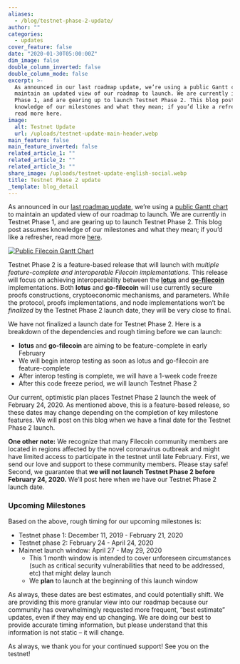 ```yaml
---
aliases:
  - /blog/testnet-phase-2-update/
author: ""
categories:
  - updates
cover_feature: false
date: "2020-01-30T05:00:00Z"
dim_image: false
double_column_inverted: false
double_column_mode: false
excerpt: >-
  As announced in our last roadmap update, we’re using a public Gantt chart to
  maintain an updated view of our roadmap to launch. We are currently in Testnet
  Phase 1, and are gearing up to launch Testnet Phase 2. This blog post assumes
  knowledge of our milestones and what they mean; if you’d like a refresher,
  read more here.
image:
  alt: Testnet Update
  url: /uploads/testnet-update-main-header.webp
main_feature: false
main_feature_inverted: false
related_article_1: ""
related_article_2: ""
related_article_3: ""
share_image: /uploads/testnet-update-english-social.webp
title: Testnet Phase 2 update
_template: blog_detail
---
```


As announced in our [last roadmap update](https://filecoin.io/blog/roadmap-update-2019-q4/), we’re using a [public Gantt chart](https://app.instagantt.com/shared/s/1152992274307505/latest) to maintain an updated view of our roadmap to launch. We are currently in Testnet Phase 1, and are gearing up to launch Testnet Phase 2. This blog post assumes knowledge of our milestones and what they mean; if you’d like a refresher, read more [here](https://filecoin.io/blog/roadmap-update-2019-q4/#what-s-next).

[![Public Filecoin Gantt Chart](https://filecoin.io/vintage/images/blog/testnet-phase-2-gantt-chart.jpg)](https://filecoin.io/vintage/images/blog/testnet-phase-2-gantt-chart.jpg)

Testnet Phase 2 is a feature-based release that will launch with _multiple feature-complete and interoperable Filecoin implementations._ This release will focus on achieving interoperability between the [**lotus**](https://github.com/filecoin-project/lotus/) and [**go-filecoin**](https://github.com/filecoin-project/go-filecoin/) implementations. Both **lotus** and **go-filecoin** will use currently secure proofs constructions, cryptoeconomic mechanisms, and parameters. While the protocol, proofs implementations, and node implementations won’t be _finalized_ by the Testnet Phase 2 launch date, they will be very close to final.

We have not finalized a launch date for Testnet Phase 2. Here is a breakdown of the dependencies and rough timing before we can launch:

- **lotus** and **go-filecoin** are aiming to be feature-complete in early February
- We will begin interop testing as soon as lotus and go-filecoin are feature-complete
- After interop testing is complete, we will have a 1-week code freeze
- After this code freeze period, we will launch Testnet Phase 2

Our current, optimistic plan places Testnet Phase 2 launch the week of February 24, 2020. As mentioned above, this is a feature-based release, so these dates may change depending on the completion of key milestone features. We will post on this blog when we have a final date for the Testnet Phase 2 launch.

**One other note:** We recognize that many Filecoin community members are located in regions affected by the novel coronavirus outbreak and might have limited access to participate in the testnet until late February. First, we send our love and support to these community members. Please stay safe! Second, we guarantee that **we will not launch Testnet Phase 2 before February 24, 2020.** We’ll post here when we have our Testnet Phase 2 launch date.

### Upcoming Milestones

Based on the above, rough timing for our upcoming milestones is:

- Testnet phase 1: December 11, 2019 - February 21, 2020
- Testnet phase 2: February 24 - April 24, 2020
- Mainnet launch window: April 27 - May 29, 2020
  - This 1 month window is intended to cover unforeseen circumstances (such as critical security vulnerabilities that need to be addressed, etc) that might delay launch
  - We **plan** to launch at the beginning of this launch window

As always, these dates are best estimates, and could potentially shift. We are providing this more granular view into our roadmap because our community has overwhelmingly requested more frequent, “best estimate” updates, even if they may end up changing. We are doing our best to provide accurate timing information, but please understand that this information is not static – it will change.

As always, we thank you for your continued support! See you on the testnet!
